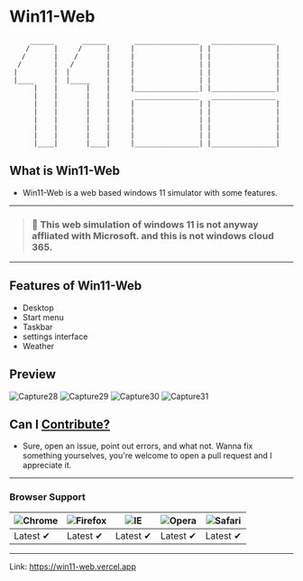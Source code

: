# Win11-Web
```
     ______       ______       ________________   ________________
    /      |     /      |     |                | |                |
   /       |    /       |     |                | |                |
  /        |   /        |     |                | |                |
 |         |  |         |     |                | |                |
 |____     |  |_____    |     |                | |                |
      |    |       |    |     |________________| |________________|
      |    |       |    |      ________________   ________________
      |    |       |    |     |                | |                |
      |    |       |    |     |                | |                |
      |    |       |    |     |                | |                |
      |    |       |    |     |                | |                |
      |    |       |    |     |                | |                |
      |____|       |____|     |________________| |________________|
```

## What is Win11-Web
- Win11-Web is a web based windows 11 simulator with some features.
---
> ### 🛑 This web simulation of windows 11 is not anyway affliated with Microsoft. and this is not windows cloud 365.
---
## Features of Win11-Web
- Desktop
- Start menu
- Taskbar
- settings interface
- Weather

## Preview
![Capture28](https://user-images.githubusercontent.com/91379432/142870022-0544f31d-9f0b-4540-a562-8084988fe9ca.PNG)
![Capture29](https://user-images.githubusercontent.com/91379432/142870129-3d452be8-3ef6-4d88-b80a-7b6e9a963c29.PNG)
![Capture30](https://user-images.githubusercontent.com/91379432/142870195-7e31083b-a38e-4d10-9db6-957ac731c3eb.PNG)
![Capture31](https://user-images.githubusercontent.com/91379432/142870234-36ee8a5b-6dbc-4638-b5c2-5dfbad77131a.PNG)

## Can I [Contribute?](https://github.com/RedEdge967/win11-web/blob/master/CONTRIBUTING.md)
- Sure, open an issue, point out errors, and what not. Wanna fix something yourselves, you're welcome to open a pull request and I appreciate it.
---
### Browser Support
![Chrome](https://raw.githubusercontent.com/alrra/browser-logos/master/src/chrome/chrome_48x48.png) | ![Firefox](https://raw.githubusercontent.com/alrra/browser-logos/master/src/firefox/firefox_48x48.png) | ![IE](https://raw.githubusercontent.com/alrra/browser-logos/master/src/edge/edge_48x48.png) | ![Opera](https://raw.githubusercontent.com/alrra/browser-logos/master/src/opera/opera_48x48.png) | ![Safari](https://raw.githubusercontent.com/alrra/browser-logos/master/src/safari/safari_48x48.png)
--- | --- | --- | --- | --- |
Latest ✔ | Latest ✔ | Latest ✔ | Latest ✔ | Latest ✔ |
---
Link: https://win11-web.vercel.app
